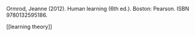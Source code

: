Ormrod, Jeanne (2012). Human learning (6th ed.). Boston: Pearson. ISBN 9780132595186. 

[[learning theory]]
